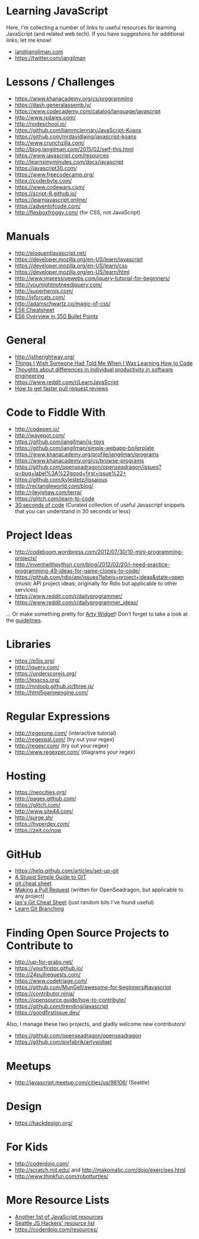 # Learning JavaScript

Here, I'm collecting a number of links to useful resources for learning JavaScript (and related web tech). If you have suggestions for additional links, let me know!

* ian@iangilman.com
* https://twitter.com/iangilman

# Lessons / Challenges

* https://www.khanacademy.org/cs/programming
* https://dash.generalassemb.ly/
* https://www.codecademy.com/catalog/language/javascript
* http://www.jsdares.com/
* http://nodeschool.io/
* https://github.com/liammclennan/JavaScript-Koans
* https://github.com/mrdavidlaing/javascript-koans
* http://www.crunchzilla.com/
* http://blog.iangilman.com/2015/02/self-this.html
* https://www.javascript.com/resources
* http://learnxinyminutes.com/docs/javascript
* https://javascript30.com/
* https://www.freecodecamp.org/
* https://coderbyte.com/
* https://www.codewars.com/
* https://script-8.github.io/
* https://learnjavascript.online/
* https://adventofcode.com/
* http://flexboxfroggy.com/ (for CSS, not JavaScript)

# Manuals

* http://eloquentjavascript.net/
* https://developer.mozilla.org/en-US/learn/javascript
* https://developer.mozilla.org/en-US/learn/css
* https://developer.mozilla.org/en-US/learn/html
* http://www.impressivewebs.com/jquery-tutorial-for-beginners/
* http://youmightnotneedjquery.com/
* http://superherojs.com/
* http://jsforcats.com/
* http://adamschwartz.co/magic-of-css/
* [ES6 Cheatsheet](https://devhints.io/es6)
* [ES6 Overview in 350 Bullet Points](https://ponyfoo.com/articles/es6)

# General

* http://jstherightway.org/
* [Things I Wish Someone Had Told Me When I Was Learning How to Code](https://medium.com/learning-to-code/565fc9dcb329)
* [Thoughts about differences in individual productivity in software engineering](https://medium.com/@cramforce/ive-lately-been-thinking-about-what-patterns-could-explain-perceived-differences-in-productivity-77d1f52f1527)
* https://www.reddit.com/r/LearnJavaScript
* [How to get faster pull request reviews](https://gitcode.net/mirrors/kubernetes/kubernetes/-/blob/92635e23dfafb2ddc828c8ac6c03c7a7205a84d8/docs/devel/faster_reviews.md?from_codechina=yes)

# Code to Fiddle With

* http://codepen.io/
* http://wavepot.com/
* https://github.com/iangilman/js-toys
* https://github.com/iangilman/simple-webapp-boilerplate
* https://www.khanacademy.org/profile/iangilman/programs
* https://www.khanacademy.org/cs/browse-programs
* https://github.com/openseadragon/openseadragon/issues?q=bug+label%3A%22good+first+issue%22+
* https://github.com/kylestetz/lissajous
* http://rectangleworld.com/blog/
* http://rileyjshaw.com/terra/
* https://glitch.com/learn-to-code
* [30 seconds of code](https://github.com/Chalarangelo/30-seconds-of-code/blob/master/README.md) (Curated collection of useful Javascript snippets that you can understand in 30 seconds or less)

# Project Ideas

* http://codeboom.wordpress.com/2012/07/30/10-mini-programming-projects/
* http://inventwithpython.com/blog/2012/02/20/i-need-practice-programming-49-ideas-for-game-clones-to-code/
* https://github.com/rdio/api/issues?labels=project+ideas&state=open (music API project ideas; originally for Rdio but applicable to other services)
* https://www.reddit.com/r/dailyprogrammer/
* https://www.reddit.com/r/dailyprogrammer_ideas/

… Or make something pretty for [Arty Widget](http://www.artywidget.com/)! Don't forget to take a look at the [guidelines](https://github.com/pixfabrik/artywidget/wiki/Artwork-Guidelines).

# Libraries

* https://p5js.org/
* http://jquery.com/
* https://underscorejs.org/
* http://lesscss.org/
* http://mrdoob.github.io/three.js/
* http://html5gameengine.com/

# Regular Expressions

* http://regexone.com/ (interactive tutorial)
* http://regexpal.com/ (try out your regex)
* http://regexr.com/ (try out your regex)
* http://www.regexper.com/ (diagrams your regex)

# Hosting

* https://neocities.org/
* http://pages.github.com/
* https://glitch.com/
* http://www.site44.com/
* http://surge.sh/
* https://hyperdev.com/
* https://zeit.co/now
 
# GitHub

* https://help.github.com/articles/set-up-git
* [A Stupid Simple Guide to GIT](https://medium.com/the-startup-lab-blog/stupid-simple-guide-to-git-f562df9c49ad)
* [git cheat sheet](http://rogerdudler.github.io/git-guide/files/git_cheat_sheet.pdf)
* [Making a Pull Request](https://github.com/openseadragon/openseadragon/wiki/Making-a-Pull-Request) (written for OpenSeadragon, but applicable to any project)
* [Ian's Git Cheat Sheet](https://gist.github.com/iangilman/1097883) (just random bits I've found useful)
* [Learn Git Branching](http://pcottle.github.io/learnGitBranching/)

# Finding Open Source Projects to Contribute to

* http://up-for-grabs.net/
* https://yourfirstpr.github.io/
* http://24pullrequests.com/
* https://www.codetriage.com/
* https://github.com/MunGell/awesome-for-beginners#javascript
* https://contributor.ninja/
* https://opensource.guide/how-to-contribute/
* https://github.com/trending/javascript
* https://goodfirstissue.dev/

Also, I manage these two projects, and gladly welcome new contributors!

* https://github.com/openseadragon/openseadragon
* https://github.com/pixfabrik/artywidget

# Meetups

* http://javascript.meetup.com/cities/us/98108/ (Seattle)

# Design

* https://hackdesign.org/

# For Kids

* http://coderdojo.com/
* http://scratch.mit.edu/ and http://makomatic.com/dojo/exercises.html
* http://www.thinkfun.com/robotturtles/

# More Resource Lists

* [Another list of JavaScript resources](https://gist.github.com/unkillbob/7090664)
* [Seattle JS Hackers' resource list](https://github.com/SeattleJSHackers/seattlejshackers/blob/master/README.md)
* https://coderdojo.com/resources/
